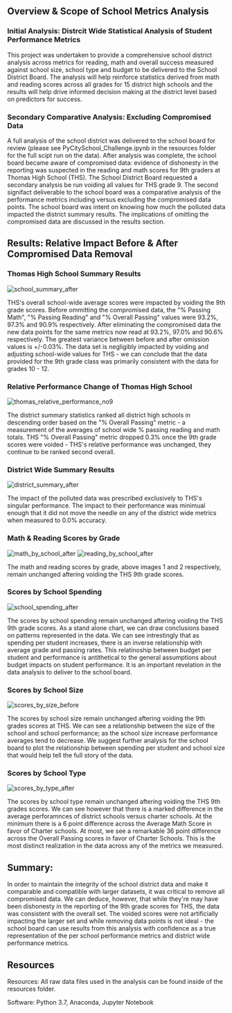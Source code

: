 ## Overview & Scope of School Metrics Analysis
### Initial Analysis: Distrcit Wide Statistical Analysis of Student Performance Metrics
This project was undertaken to provide a comprehensive school district analysis across metrics for reading, math and overall success measured against school size, school type and budget to be delivered to the School District Board. The analysis will help reinforce statistics derived from math and reading scores across all grades for 15 district high schools and the results will help drive informed decision making at the district level based on predictors for success. 

### Secondary Comparative Analysis: Excluding Compromised Data
A full analysis of the school district was delivered to the school board for review (please see PyCitySchool_Challenge.ipynb in the resources folder for the full scipt run on the data). After analysis was complete, the school board became aware of compromised data: evidence of dishonesty in the reporting was suspected in the reading and math scores for 9th graders at Thomas High School (THS). The School District Board requested a secondary analysis be run voiding all values for THS grade 9. The second signifact deliverable to the school board was a comparative analysis of the performance metrics including versus excluding the compromised data points. The school board was intent on knowing how much the polluted data impacted the district summary results. The implications of omitting the compromised data are discussed in the results section.

## Results: Relative Impact Before & After Compromised Data Removal

### Thomas High School Summary Results

![school_summary_after](https://user-images.githubusercontent.com/107326987/178740422-24aa3744-7dd9-4137-9206-1a6e33fd2849.png)

THS's overall school-wide average scores were impacted by voiding the 9th grade scores. Before ommitting the compromised data, the "% Passing Math", "% Passing Reading" and "% Overall Passing" values were 93.2%, 97.3% and 90.9% respectively. After eliminating the compromised data the new data points for the same metrics now read at 93.2%, 97.0% and 90.6% respectively. The greatest variance between before and after omission values is +/-0.03%. The data set is negligibly impacted by voiding and adjusting school-wide values for THS - we can conclude that the data provided for the 9th grade class was primarily consistent with the data for grades 10 - 12. 

### Relative Performance Change of Thomas High School

![thomas_relative_performance_no9](https://user-images.githubusercontent.com/107326987/178741364-31929544-f03a-4d89-af36-66c41f162eb7.png)

The district summary statistics ranked all district high schools in descending order based on the "% Overall Passing" metric - a measurement of the averages of school wide % passing reading and math totals. THS "% Overall Passing" metric dropped 0.3% once the 9th grade scores were voided - THS's relative performance was unchanged, they continue to be ranked second overall. 

### District Wide Summary Results

![district_summary_after](https://user-images.githubusercontent.com/107326987/178743548-1a76b7f2-be09-4c8e-9cb1-f020f3cfc313.png)

The impact of the polluted data was prescribed exclusively to THS's singular performance. The impact to their performance was minimual enough that it did not move the needle on any of the district wide metrics when measured to 0.0% accuracy.

### Math & Reading Scores by Grade

![math_by_school_after](https://user-images.githubusercontent.com/107326987/178744616-e2318d87-dc84-4b7f-b987-20dc5a242ee8.png)
![reading_by_school_after](https://user-images.githubusercontent.com/107326987/178744633-79a9370e-ce0b-4063-9a2a-8ae113b57d91.png)

The math and reading scores by grade, above images 1 and 2 respectively, remain unchanged aftering voiding the THS 9th grade scores.

### Scores by School Spending

![school_spending_after](https://user-images.githubusercontent.com/107326987/178745106-9f82d8f0-6ced-49b8-8555-b59e2aece927.png)

The scores by school spending remain unchanged aftering voiding the THS 9th grade scores. As a stand alone chart, we can draw conclusions based on patterns represented in the data. We can see intrestingly that as spending per student increases, there is an inverse relationship with average grade and passing rates. This relatinoship between budget per student and performance is antithetical to the general assumptions about budget impacts on student performance. It is an important revelation in the data analysis to deliver to the school board.

### Scores by School Size

![scores_by_size_before](https://user-images.githubusercontent.com/107326987/178745149-e6bea754-7963-4984-9f35-798130ce01ed.png)

The scores by school size remain unchanged aftering voiding the 9th grades scores at THS. We can see a relationship between the size of the school and school performance; as the school size increase performance averages tend to decrease. We suggest further analysis for the school board to plot the relationship between spending per student and school size that would help tell the full story of the data.

### Scores by School Type

![scores_by_type_after](https://user-images.githubusercontent.com/107326987/178745174-e99ccd81-970d-41a8-b20a-a771f0b94e55.png)

The scores by school type remain unchanged aftering voiding the THS 9th grades scores. We can see however that there is a marked difference in the average perforamnces of district schools versus charter schools. At the minimum there is a 6 point difference across the Average Math Score in favor of Charter schools. At most, we see a remarkable 36 point difference across the Overall Passing scores in favor of Charter Schools. This is the most distinct realization in the data across any of the metrics we measured. 

## Summary: 
In order to maintain the integrity of the school district data and make it comparable and compatible with larger datasets, it was critical to remove all compromised data. We can deduce, however, that while they're may have been dishonesty in the reporting of the 9th grade scores for THS, the data was consistent with the overall set. The voided scores were not artificially impacting the larger set and while removing data points is not ideal - the school board can use results from this analysis with confidence as a true representation of the per school performance metrics and district wide performance metrics. 

## Resources
Resources: All raw data files used in the analysis can be found inside of the resources folder.

Software: Python 3.7, Anaconda, Jupyter Notebook
